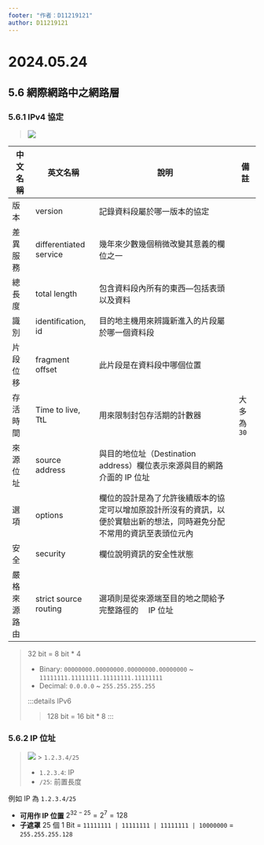 ```yaml
---
footer: "作者：D11219121"
author: D11219121
---
```


# 2024.05.24

## 5.6 網際網路中之網路層

### 5.6.1 IPv4 協定

> ![](/studing/networks/2024.05.24/0.png)

| 中文名稱     | 英文名稱               | 說明                                                                                                                     | 備註        |
| ------------ | ---------------------- | ------------------------------------------------------------------------------------------------------------------------ | ----------- |
| 版本         | version                | 記錄資料段屬於哪一版本的協定                                                                                             |             |
| 差異服務     | differentiated service | 幾年來少數幾個稍微改變其意義的欄位之一                                                                                   |             |
| 總長度       | total length           | 包含資料段內所有的東西―包括表頭以及資料                                                                                  |
| 識別         | identification, id     | 目的地主機用來辨識新進入的片段屬於哪一個資料段                                                                           |
| 片段位移     | fragment offset        | 此片段是在資料段中哪個位置                                                                                               |             |
| 存活時間     | Time to live, TtL      | 用來限制封包存活期的計數器                                                                                               | 大多為 `30` |
| 來源位址     | source address         | 與目的地位址（Destination address）欄位表示來源與目的網路介面的 IP 位址                                                  |
| 選項         | options                | 欄位的設計是為了允許後續版本的協定可以增加原設計所沒有的資訊，以便於實驗出新的想法，同時避免分配不常用的資訊至表頭位元內 |             |
| 安全         | security               | 欄位說明資訊的安全性狀態                                                                                                 |             |
| 嚴格來源路由 | strict source routing  | 選項則是從來源端至目的地之間給予完整路徑的　 IP 位址                                                                     |

> 32 bit = 8 bit \* 4
>
> - Binary: `00000000.00000000.00000000.00000000` ~ `11111111.11111111.11111111.11111111`
> - Decimal: `0.0.0.0` ~ `255.255.255.255`
>
> :::details IPv6
>
> > 128 bit = 16 bit \* 8
> > :::

### 5.6.2 IP 位址

> ![](/studing/networks/2024.05.24/1.png) > `1.2.3.4/25`
>
> - `1.2.3.4`: IP
> - `/25`: 前置長度

例如 IP 為 `1.2.3.4/25`

- **可用作 IP 位置**
  $2^{32 - 25}=2^{7}=128$
- **子遮罩**
  25 個 1 Bit
  = `11111111 | 11111111 | 11111111 | 10000000`
  = `255.255.255.128`
